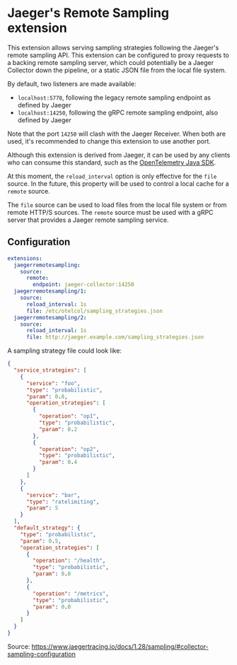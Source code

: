 # Jaeger's Remote Sampling extension

This extension allows serving sampling strategies following the Jaeger's remote sampling API. This extension can be configured to proxy requests to a backing remote sampling server, which could potentially be a Jaeger Collector down the pipeline, or a static JSON file from the local file system.

By default, two listeners are made available:
- `localhost:5778`, following the legacy remote sampling endpoint as defined by Jaeger
- `localhost:14250`, following the gRPC remote sampling endpoint, also defined by Jaeger

Note that the port `14250` will clash with the Jaeger Receiver. When both are used, it's recommended to change this extension to use another port.

Although this extension is derived from Jaeger, it can be used by any clients who can consume this standard, such as the [OpenTelemetry Java SDK](https://github.com/open-telemetry/opentelemetry-java/tree/v1.9.1/sdk-extensions/jaeger-remote-sampler).

At this moment, the `reload_interval` option is only effective for the `file` source. In the future, this property will be used to control a local cache for a `remote` source.

The `file` source can be used to load files from the local file system or from remote HTTP/S sources. The `remote` source must be used with a gRPC server that provides a Jaeger remote sampling service.

## Configuration

```yaml
extensions:
  jaegerremotesampling:
    source:
      remote:
        endpoint: jaeger-collector:14250
  jaegerremotesampling/1:
    source:
      reload_interval: 1s
      file: /etc/otelcol/sampling_strategies.json
  jaegerremotesampling/2:
    source:
      reload_interval: 1s
      file: http://jaeger.example.com/sampling_strategies.json
```

A sampling strategy file could look like:

```json
{
  "service_strategies": [
    {
      "service": "foo",
      "type": "probabilistic",
      "param": 0.8,
      "operation_strategies": [
        {
          "operation": "op1",
          "type": "probabilistic",
          "param": 0.2
        },
        {
          "operation": "op2",
          "type": "probabilistic",
          "param": 0.4
        }
      ]
    },
    {
      "service": "bar",
      "type": "ratelimiting",
      "param": 5
    }
  ],
  "default_strategy": {
    "type": "probabilistic",
    "param": 0.5,
    "operation_strategies": [
      {
        "operation": "/health",
        "type": "probabilistic",
        "param": 0.0
      },
      {
        "operation": "/metrics",
        "type": "probabilistic",
        "param": 0.0
      }
    ]
  }
}
```
Source: https://www.jaegertracing.io/docs/1.28/sampling/#collector-sampling-configuration